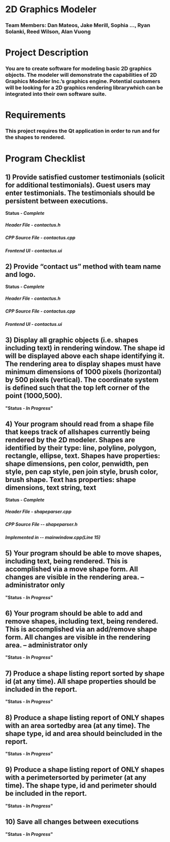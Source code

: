 # 2D Graphics Modeler

### Team Members: Dan Mateos, Jake Merill, Sophia ..., Ryan Solanki, Reed Wilson, Alan Vuong

# Project Description
### You are to create software for modeling basic 2D graphics objects. The modeler will demonstrate the capabilities of 2D Graphics Modeler Inc.’s graphics engine. Potential customers will be looking for a 2D graphics rendering librarywhich can be integrated into their own software suite.

# Requirements
### This project __requires__ the Qt application in order to run and for the shapes to rendered.


# Program Checklist
## 1) Provide satisfied customer testimonials (solicit for additional testimonials). Guest users may enter testimonials. The testimonials should be persistent between executions.
__Status - *Complete*__
##### Header File - contactus.h
##### CPP Source File - contactus.cpp
##### Frontend UI - contactus.ui

## 2) Provide “contact us” method with team name and logo.
__Status - *Complete*__
##### Header File - contactus.h
##### CPP Source File - contactus.cpp
##### Frontend UI - contactus.ui

## 3) Display all graphic objects (i.e. shapes including text) in rendering window. The shape id will be displayed above each shape identifying it. The rendering area to display shapes must have minimum dimensions of 1000 pixels (horizontal) by 500 pixels (vertical). The coordinate system is defined such that the top left corner of the point (1000,500).
**"Status - *In Progress*"**

## 4) Your program should read from a shape file that keeps track of allshapes currently being rendered by the 2D modeler. Shapes are identified by their type: line, polyline, polygon, rectangle, ellipse, text. Shapes have properties: shape dimensions, pen color, penwidth, pen style, pen cap style, pen join style, brush color, brush shape. Text has properties: shape dimensions, text string, text
__Status - *Complete*__
##### Header File - shapeparser.cpp
##### CPP Source File -- shapeparser.h
##### Implemented in -- mainwindow.cpp(Line 15)

## 5) Your program should be able to move shapes, including text, being rendered. This is accomplished via a move shape form. All changes are visible in the rendering area. – administrator only
**"Status - *In Progress*"**

## 6) Your program should be able to add and remove shapes, including text, being rendered. This is accomplished via an add/remove shape form. All changes are visible in the rendering area. – administrator only
**"Status - *In Progress*"**

## 7) Produce a shape listing report sorted by shape id (at any time). All shape properties should be included in the report.
**"Status - *In Progress*"**

## 8) Produce a shape listing report of ONLY shapes with an area sortedby area (at any time). The shape type, id and area should beincluded in the report.
**"Status - *In Progress*"**

## 9) Produce a shape listing report of ONLY shapes with a perimetersorted by perimeter (at any time). The shape type, id and perimeter should be included in the report.
**"Status - *In Progress*"**

## 10) Save all changes between executions
**"Status - *In Progress*"**
